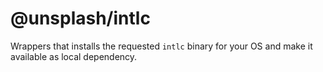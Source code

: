 # @unsplash/intlc

Wrappers that installs the requested `intlc` binary for your OS and make it available as local dependency.